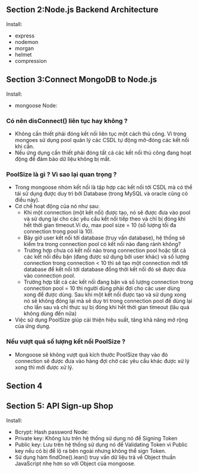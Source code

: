 ## Section 2:Node.js Backend Architecture
Install:
- express
- nodemon 
- morgan 
- helmet 
- compression 
## Section 3:Connect MongoDB to Node.js
Install:
- mongoose
Node:
### Có nên disConnect() liên tục hay không ?
- Không cần thiết phải đóng kết nối liên tục một cách thủ công. Vì trong mongoes sử dụng pool quản lý các CSDL tự động mở-đóng các kết nối khi cần.
- Nếu ứng dụng cần thiết phải đóng tất cả các kết nối thủ công đang hoạt động để đảm bảo dữ liệu không bị mất.
<!-- 
process.on('SIGINT',()=>{
    server.close(()=>console.log(`Exit Server Express`))
})
 -->
### PoolSize là gì ? Vì sao lại quan trọng ?
- Trong mongoose nhóm kết nối là tập hợp các kết nối tới CSDL mà có thể tái sử dụng được duy trì bởi Database (trong MySQL và oracle cũng có điều này).
- Cơ chế hoạt động của nó như sau: 
    - Khi một connection (một kết nối) được tạo, nó sẽ được đưa vào pool và sử dụng lại cho các yêu cầu kết nối tiếp theo và chỉ bị đóng khi hết thời gian timeout.Ví dụ, max pool size = 10 (số lượng tối đa connection trong pool là 10).
    - Bây giờ user kết nối tới database (truy vấn database), hệ thống sẽ kiểm tra trong connection pool có kết nối nào đang rảnh không?
    - Trường hợp chưa có kết nối nào trong connection pool hoặc tất cả các kết nối đều bận (đang được sử dụng bởi user khác) và số lượng connection trong connection < 10 thì sẽ tạo một connection mới tới database để kết nối tới database đồng thời kết nối đó sẽ được đưa vào connection pool.
    - Trường hợp tất cả các kết nối đang bận và số lượng connection trong connection pool = 10 thì người dùng phải đợi cho các user dùng xong để được dùng.
    Sau khi một kết nối được tạo và sử dụng xong nó sẽ không đóng lại mà sẽ duy trì trong connection pool để dùng lại cho lần sau và chỉ thực sự bị đóng khi hết thời gian timeout (lâu quá không dùng đến nữa)
- Việc sử dụng PoolSize giúp cải thiện hiệu suất, tăng khả năng mở rộng của ứng dụng.
### Nếu vượt quá số lượng kết nối PoolSize ?
- Mongoose sẽ không vượt quá kích thước PoolSize thay vào đó connection sẽ được đưa vào hàng đợi chờ các yêu cầu khác được xử lý xong thì mới được xử lý.
## Section 4
## Section 5: API Sign-up Shop
Install: 
- Bcrypt: Hash password
Node:
- Private key: Không lưu trên hệ thống sử dụng nó để Signing Token
- Public key: Lưu trên hệ thống sử dụng nó để Validating Token vì Public key nếu có bị để lộ ra bên ngoài nhưng không thể sign Token.
- Sử dụng hàm findOne().lean() truy vấn dữ liệu trả về Object thuần JavaScript nhẹ hơn so với Object của mongoose. 